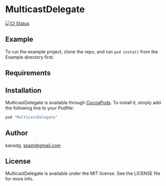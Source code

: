 # MulticastDelegate

[![CI Status](http://img.shields.io/travis/kaosdg/MulticastDelegate.svg?style=flat)](https://travis-ci.org/kaosdg/MulticastDelegate)

## Example

To run the example project, clone the repo, and run `pod install` from the Example directory first.

## Requirements

## Installation

MulticastDelegate is available through [CocoaPods](http://cocoapods.org). To install
it, simply add the following line to your Podfile:

```ruby
pod "MulticastDelegate"
```

## Author

kaosdg, spam@gmail.com

## License

MulticastDelegate is available under the MIT license. See the LICENSE file for more info.

